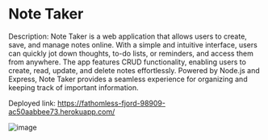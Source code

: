 # Note Taker




Description:
Note Taker is a web application that allows users to create, save, and manage notes online. With a simple and intuitive interface, users can quickly jot down thoughts, to-do lists, or reminders, and access them from anywhere. The app features CRUD functionality, enabling users to create, read, update, and delete notes effortlessly. Powered by Node.js and Express, Note Taker provides a seamless experience for organizing and keeping track of important information.


Deployed link: https://fathomless-fjord-98909-ac50aabbee73.herokuapp.com/


![image](https://github.com/breashroyer/note-taker/assets/142278077/a4aeb592-2d2a-466f-8867-a1ac028d5887)

